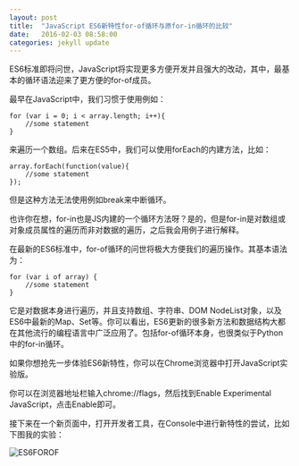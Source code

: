 ```yaml
---
layout: post
title:  "JavaScript ES6新特性for-of循环与原for-in循环的比较"
date:   2016-02-03 08:58:00
categories: jekyll update
---
```


ES6标准即将问世，JavaScript将实现更多方便开发并且强大的改动，其中，最基本的循环语法迎来了更方便的for-of成员。

最早在JavaScript中，我们习惯于使用例如：

```
for (var i = 0; i < array.length; i++){
	//some statement
}
```

来遍历一个数组。后来在ES5中，我们可以使用forEach的内建方法，比如：

```
array.forEach(function(value){
	//some statement
});
```

但是这种方法无法使用例如break来中断循环。

也许你在想，for-in也是JS内建的一个循环方法呀？是的，但是for-in是对数组或对象成员属性的遍历而非对数据的遍历，之后我会用例子进行解释。

在最新的ES6标准中，for-of循环的问世将极大方便我们的遍历操作。其基本语法为：

```
for (var i of array) {
	//some statement
}
```

它是对数据本身进行遍历，并且支持数组、字符串、DOM NodeList对象，以及ES6中最新的Map、Set等。你可以看出，ES6更新的很多新方法和数据结构大都在其他流行的编程语言中广泛应用了。包括for-of循环本身，也很类似于Python中的for-in循环。

如果你想抢先一步体验ES6新特性，你可以在Chrome浏览器中打开JavaScript实验版。

你可以在浏览器地址栏输入chrome://flags，然后找到Enable Experimental JavaScript，点击Enable即可。

接下来在一个新页面中，打开开发者工具，在Console中进行新特性的尝试，比如下图我的实验：

![ES6FOROF](http://7xoylk.com1.z0.glb.clouddn.com/Screen%20Shot%202016-02-03%20at%2009.13.11.png)
